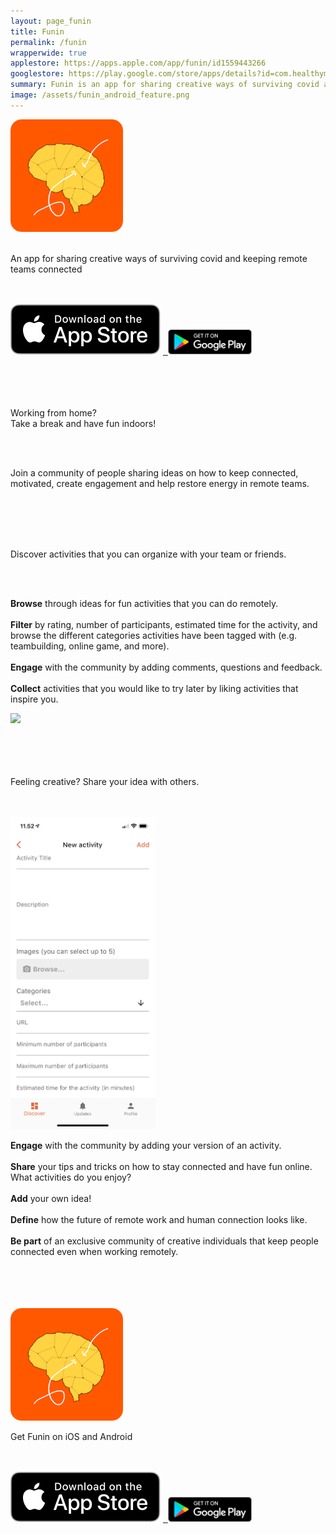 ```yaml
---
layout: page_funin
title: Funin 
permalink: /funin
wrapperwide: true
applestore: https://apps.apple.com/app/funin/id1559443266
googlestore: https://play.google.com/store/apps/details?id=com.healthymindtech.funin
summary: Funin is an app for sharing creative ways of surviving covid and keeping remote teams connected
image: /assets/funin_android_feature.png
---
```


<div class="container container-funin-type1">
  <img src="/assets/funin_logo.png" style="height:180px;">
  <br/><br/>
  <p class="funin-heading">An app for sharing creative ways of surviving covid and keeping remote teams connected</p>
  <br/><br/>
  <a href="{{page.applestore}}"><img src="/assets/funin_download_apple.svg"></a> <a href="{{page.googlestore}}">&nbsp;&nbsp;<img src="/assets/funin_download_google.png" style="height:40px;"></a>
  <br/><br/><br/>
</div>

<div class="container container-funin-type2">
  <br/><br/>
  <p class="funin-heading">Working from home? <br/>Take a break and have fun indoors!</p>
  <br/><br/>
  <p class="funin-description">Join a community of people sharing ideas on how to keep connected, motivated, create engagement and help restore energy in remote teams.</p>
  <br/><br/>
</div>

<div class="container container-funin-type1">
  <br/><br/>
  <p class="funin-heading">Discover activities that you can organize with your team or friends.</p>
  <br/><br/>
  <div class="funin-col-wrapper">
      <div class="funin-col funin-col-1"><p class="funin-description"><b>Browse</b> through ideas for fun activities that you can do remotely. <br/><br/><b>Filter</b> by rating, number of participants, estimated time for the activity, and browse the different categories activities have been tagged with (e.g. teambuilding, online game, and more). <br/><br/><b>Engage</b> with the community by adding comments, questions and feedback. <br/><br/><b>Collect</b> activities that you would like to try later by liking activities that inspire you.</p> </div>
      <div class="funin-col funin-col-2"><img src="/assets/iphone_6.5_1.PNG" style="max-height:500px;"></div>
    </div>
  <br/><br/>
</div>

<div class="container container-funin-type2">
  <br/><br/>
  <p class="funin-heading">Feeling creative? Share your idea with others.</p>
  <br/><br/>
  <div class="funin-col-wrapper">
      <div class="funin-col funin-col-2"><img src="/assets/iphone_6.5_3.PNG" style="max-height:500px;"></div>
      <div class="funin-col funin-col-1"><p class="funin-description"><b>Engage</b> with the community by adding your version of an activity. <br/><br/> <b>Share</b> your tips and tricks on how to stay connected and have fun online. What activities do you enjoy? <br/><br/><b>Add</b> your own idea!<br/><br/><b>Define</b> how the future of remote work and human connection looks like.<br/><br/><b>Be part</b> of an exclusive community of creative individuals that keep people connected even when working remotely. </p></div>
    </div>
  <br/><br/>
</div>


<div class="container container-funin-type3">
  <br/><br/>
  <img src="/assets/funin_logo.png" style="height:180px;">
  <br/>
  <p class="funin-heading funin-heading-white">Get Funin on iOS and Android</p>
  <br/><br/>
  <a href="{{page.applestore}}"><img src="/assets/funin_download_apple.svg"></a> <a href="{{page.googlestore}}">&nbsp;&nbsp;<img src="/assets/funin_download_google.png" style="height:40px;"></a>
  <br/><br/><br/><br/>
</div>
